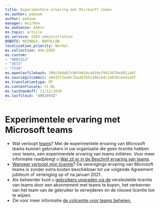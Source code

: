 ```yaml
---
title: Experimentele ervaring met Microsoft teams
ms.author: pebaum
author: pebaum
manager: mnirkhe
ms.audience: Admin
ms.topic: article
ms.service: o365-administration
ROBOTS: NOINDEX, NOFOLLOW
localization_priority: Normal
ms.collection: Adm_O365
ms.custom:
- "9001513"
- "3572"
- "7228"
ms.openlocfilehash: 398c3b9db7c90fe016cab56ef9d13078e4011a6f
ms.sourcegitcommit: a9415f3ae8c7ba267b5134bcbdc1e070cea41a0f
ms.translationtype: MT
ms.contentlocale: nl-NL
ms.lasthandoff: 11/12/2020
ms.locfileid: "49019542"
---
```

# <a name="microsoft-teams-exploratory-experience"></a>Experimentele ervaring met Microsoft teams

- Wat verloopt [teams](https://docs.microsoft.com/microsoftteams/teams-exploratory)? Met de experimentele ervaring van Microsoft teams kunnen gebruikers in uw organisatie die geen licentie hebben voor teams, een experimentele ervaring van teams initiëren. Voor meer informatie raadpleegt u [Wat zit er in de Beschrijf ervaring van teams](https://docs.microsoft.com/microsoftteams/teams-exploratory#whats-in-the-teams-exploratory-experience).
- [Wanneer verloopt mijn licentie](https://docs.microsoft.com/microsoftteams/teams-exploratory#how-long-does-the-teams-exploratory-experience-last)? De verenigings ervaring van Microsoft teams is zonder extra kosten beschikbaar tot uw volgende Agreement jubileum of verlenging op of na januari 2021.
- Als beheerder kunt u [gebruikers upgraden via de](https://docs.microsoft.com/microsoftteams/teams-exploratory#upgrade-users-from-the-teams-exploratory-license) versleutelde licentie van teams door een abonnement met teams te kopen, het verkennen van het team van de gebruiker te verwijderen en de nieuwe licentie toe te wijzen.
- Zie voor meer informatie [de colicentie voor teams beheren.](https://docs.microsoft.com/microsoftteams/teams-exploratory)